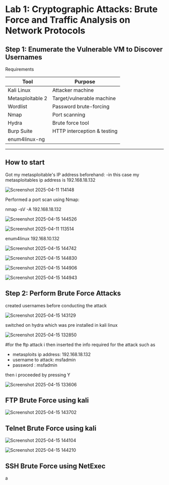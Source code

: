 # Lab 1: Cryptographic Attacks: Brute Force and Traffic Analysis on Network Protocols


## Step 1: Enumerate the Vulnerable VM to Discover Usernames
Requirements

| Tool               | Purpose                        |
|--------------------|--------------------------------|
| Kali Linux         | Attacker machine               |
| Metasploitable 2   | Target/vulnerable machine      |
| Wordlist           | Password brute-forcing         |
| Nmap               | Port scanning                  |
| Hydra              | Brute force tool               |
| Burp Suite         | HTTP interception & testing    |
| enum4linux-ng      |                                |
---
## How to start

Got my metasploitable's IP address beforehand:
-in this case my metasploitables ip address is 192.168.18.132

![Screenshot 2025-04-11 114148](https://github.com/user-attachments/assets/e46ca9d7-de06-4805-9959-0d575431749d)

Performed a port scan using Nmap:

nmap -sV -A 192.168.18.132

![Screenshot 2025-04-15 144526](https://github.com/user-attachments/assets/a3c0a099-70db-44e0-a7b3-92465dde276d)

![Screenshot 2025-04-11 113514](https://github.com/user-attachments/assets/f12b45e0-630f-43d6-b422-cbdfd93f749f)

enum4linux 192.168.10.132

![Screenshot 2025-04-15 144742](https://github.com/user-attachments/assets/930f1dc0-134b-4cbf-8618-34a59fd7da3a)

![Screenshot 2025-04-15 144830](https://github.com/user-attachments/assets/a6358b30-cc20-46aa-b4e4-ed8f89027b8a)

![Screenshot 2025-04-15 144906](https://github.com/user-attachments/assets/c667e651-cae5-46a3-9ed7-d8550dd1d860)

![Screenshot 2025-04-15 144943](https://github.com/user-attachments/assets/ab878b6b-f259-4de9-88a4-195d1bd796dd)

## Step 2: Perform Brute Force Attacks

created usernames before conducting the attack

![Screenshot 2025-04-15 143129](https://github.com/user-attachments/assets/6e34c307-b452-4443-ac33-579d66c40b5c)

switched on hydra which was pre installed in kali linux

![Screenshot 2025-04-15 132850](https://github.com/user-attachments/assets/4e05fd81-6395-406d-8d5f-858e368a825f)

#for the ftp attack
i then inserted the info required for the attack such as
- metasploits ip address: 192.168.18.132
- username to attack: msfadmin
- password : msfadmin

then i proceeded by pressing Y

![Screenshot 2025-04-15 133606](https://github.com/user-attachments/assets/3d83ec6d-a9fb-4a4c-a7b8-726568835445)

## FTP Brute Force using kali

![Screenshot 2025-04-15 143702](https://github.com/user-attachments/assets/a16f39b6-f19c-4d23-b80e-af7e89c4ce94)

## Telnet Brute Force using kali

![Screenshot 2025-04-15 144104](https://github.com/user-attachments/assets/38b2f84f-93da-488a-876b-ffc2671c3b64)

![Screenshot 2025-04-15 144210](https://github.com/user-attachments/assets/e2b8fc13-1576-4480-9b72-c4a1ec792b58)

## SSH Brute Force using NetExec

a

